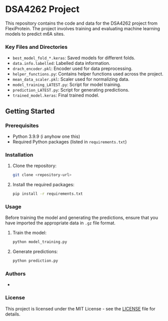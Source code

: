 # DSA4262 Project
This repository contains the code and data for the DSA4262 project from FlexiProtein. The project involves training and evaluating machine learning models to predict m6A sites.

### Key Files and Directories

- `best_model_fold_*.keras`: Saved models for different folds.
- `data.info.labelled`: Labelled data information.
- `drach_encoder.pkl`: Encoder used for data preprocessing.
- `helper_functions.py`: Contains helper functions used across the project.
- `mean_data_scaler.pkl`: Scaler used for normalizing data.
- `model_training_LATEST.py`: Script for model training.
- `prediction_LATEST.py`: Script for generating predictions.
- `trained_model.keras`: Final trained model.

## Getting Started

### Prerequisites

- Python 3.9.9 (i anyhow one this)
- Required Python packages (listed in `requirements.txt`)

### Installation

1. Clone the repository:
    ```sh
    git clone <repository-url>
    ```
2. Install the required packages:
    ```sh
    pip install -r requirements.txt
    ```

### Usage

Before training the model and generating the predictions, ensure that you have imported the appropriate data in `.gz` file format.

1. Train the model:
    ```sh
    python model_training.py
    ```
2. Generate predictions:
    ```sh
    python prediction.py
    ```

### Authors

- 

### License

This project is licensed under the MIT License - see the [LICENSE](LICENSE) file for details.